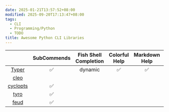 ```yaml
---
date: 2025-01-21T13:57:52+08:00
modified: 2025-09-20T17:13:47+08:00
tags:
  - CLI
  - Programming/Python
  - TODO
title: Awesome Python CLI Libraries
---
```


|                                                   | SubCommends | Fish Shell Completion | Colorful Help | Markdown Help | Options Reuse |     |     |     |     |
| :-----------------------------------------------: | :---------: | :-------------------: | :-----------: | :-----------: | :-----------: | --- | --- | --- | --- |
|     [Typer](https://github.com/fastapi/typer)     |      ✅      |        dynamic        |       ✅       |       ✅       |  cumbersome   |     |     |     |     |
|   [cleo](https://github.com/python-poetry/cleo)   |             |                       |               |               |               |     |     |     |     |
| [cyclopts](https://github.com/BrianPugh/cyclopts) |      ✅      |                       |               |               |               |     |     |     |     |
|      [tyro](https://github.com/brentyi/tyro)      |      ✅      |                       |               |               |               |     |     |     |     |
|       [feud](https://github.com/eonu/feud)        |      ✅      |                       |               |               |               |     |     |     |     |
